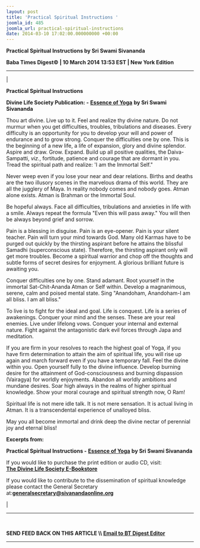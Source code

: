 ```yaml
---
layout: post
title: 'Practical Spiritual Instructions '
joomla_id: 485
joomla_url: practical-spiritual-instructions
date: 2014-03-10 17:02:00.000000000 +00:00
---
```

 **Practical Spiritual Instructions by Sri Swami Sivananda**

**Baba Times Digest© | 10 March 2014 13:53 EST | New York Edition**

* * *

| 

**Practical Spiritual Instructions**

**Divine Life Society Publication: -** [**Essence of Yoga**](http://www.dlshq.org/download/essence_yoga.htm#_VPID_45) **by Sri Swami Sivananda**

Thou art divine. Live up to it. Feel and realize thy divine nature. Do not murmur when you get difficulties, troubles, tribulations and diseases. Every difficulty is an opportunity for you to develop your will and power of endurance and to grow strong. Conquer the difficulties one by one. This is the beginning of a new life, a life of expansion, glory and divine splendor. Aspire and draw. Grow. Expand. Build up all positive qualities, the Daiva-Sampatti, _viz._, fortitude, patience and courage that are dormant in you. Tread the spiritual path and realize: 'I am the Immortal Self."

Never weep even if you lose your near and dear relations. Births and deaths are the two illusory scenes in the marvelous drama of this world. They are all the jugglery of Maya. In reality nobody comes and nobody goes. Atman alone exists. Atman is Brahman or the Immortal Soul.

Be hopeful always. Face all difficulties, tribulations and anxieties in life with a smile. Always repeat the formula "Even this will pass away." You will then be always beyond grief and sorrow.

Pain is a blessing in disguise. Pain is an eye-opener. Pain is your silent teacher. Pain will turn your mind towards God. Many old Karmas have to be purged out quickly by the thirsting aspirant before he attains the blissful Samadhi (superconscious state). Therefore, the thirsting aspirant only will get more troubles. Become a spiritual warrior and chop off the thoughts and subtle forms of secret desires for enjoyment. A glorious brilliant future is awaiting you.

Conquer difficulties one by one. Stand adamant. Root yourself in the immortal Sat-Chit-Ananda Atman or Self within. Develop a magnanimous, serene, calm and poised mental state. Sing "Anandoham, Anandoham-I am all bliss. I am all bliss."

To live is to fight for the ideal and goal. Life is conquest. Life is a series of awakenings. Conquer your mind and the senses. These are your real enemies. Live under lifelong vows. Conquer your internal and external nature. Fight against the antagonistic dark evil forces through Japa and meditation.

If you are firm in your resolves to reach the highest goal of Yoga, if you have firm determination to attain the aim of spiritual life, you will rise up again and march forward even if you have a temporary fall. Feel the divine within you. Open yourself fully to the divine influence. Develop burning desire for the attainment of God-consciousness and burning dispassion (Vairagya) for worldly enjoyments. Abandon all worldly ambitions and mundane desires. Soar high always in the realms of higher spiritual knowledge. Show your moral courage and spiritual strength now, O Ram!

Spiritual life is not mere idle talk. It is not mere sensation. It is actual living in Atman. It is a transcendental experience of unalloyed bliss.

May you all become immortal and drink deep the divine nectar of perennial joy and eternal bliss!

**Excerpts from:**

**Practical Spiritual Instructions -** [**Essence of Yoga**](http://www.dlshq.org/download/essence_yoga.htm#_VPID_45) **by Sri Swami Sivananda**

  

If you would like to purchase the print edition or audio CD, visit:   
 **[The Divine Life Society E-Bookstore](http://www.dlshq.org/cgi-bin/store/commerce.cgi?category=krishnananda&cart_id=1394930528.401)**

If you would like to contribute to the dissemination of spiritual knowledge please contact the General Secretary at:**[](mailto:generalsecretary@sivanandaonline.org)[generalsecretary@sivanandaonline.org](mailto:generalsecretary@sivanandaonline.org)**



 |



* * *

[  
](http://en.wikipedia.org/wiki/Independence_Day_%28United_States%29)

**SEND FEED BACK ON THIS ARTICLE \\\ [Email to BT Digest Editor](mailto:thebabatimes@gmail.com)**

* * *



